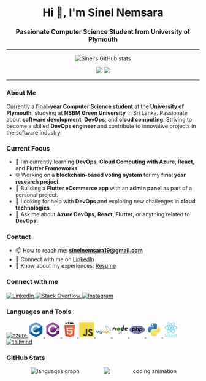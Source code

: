 <h1 align="center">Hi 👋, I'm Sinel Nemsara</h1>
<h3 align="center">Passionate Computer Science Student from University of Plymouth</h3>

---

<p align="center">
  <img src="https://github-readme-stats.vercel.app/api?username=dlsnemsara&show_icons=true&theme=dracula&count_private=true" alt="Sinel's GitHub stats" />
</p>

<p align="center">
  <a href="https://github.com/dlsnemsara"><img src="https://img.shields.io/github/followers/dlsnemsara?label=Follow&style=social"></a>
  <a href="https://github.com/dlsnemsara"><img src="https://img.shields.io/github/stars/dlsnemsara?style=social"></a>
</p>

---

### About Me

Currently a **final-year Computer Science student** at the **University of Plymouth**, studying at **NSBM Green University** in Sri Lanka. Passionate about **software development**, **DevOps**, and **cloud computing**. Striving to become a skilled **DevOps engineer** and contribute to innovative projects in the software industry.

### Current Focus

- 🌱 I’m currently learning **DevOps**, **Cloud Computing with Azure**, **React**, and **Flutter Frameworks**.
- 🌐 Working on a **blockchain-based voting system** for my **final year research project**.
- 📱 Building a **Flutter eCommerce app** with an **admin panel** as part of a personal project.
- 🤝 Looking for help with **DevOps** and exploring new challenges in **cloud technologies**.
- 💬 Ask me about **Azure DevOps**, **React**, **Flutter**, or anything related to **DevOps**!

### Contact

- 📫 How to reach me: **sinelnemsara19@gmail.com**
- 🔗 Connect with me on [LinkedIn](https://linkedin.com/in/sinel-nemsara02)
- 📄 Know about my experiences: [Resume](https://shorturl.at/6We3j)

### Connect with me

<p align="left">
  <a href="https://linkedin.com/in/sinel-nemsara02" target="blank">
    <img align="center" src="https://raw.githubusercontent.com/rahuldkjain/github-profile-readme-generator/master/src/images/icons/Social/linked-in-alt.svg" alt="LinkedIn" height="30" width="40" />
  </a>
  <a href="https://stackoverflow.com/users/23541137/d-l-sinel-nemsara" target="blank">
    <img align="center" src="https://raw.githubusercontent.com/rahuldkjain/github-profile-readme-generator/master/src/images/icons/Social/stack-overflow.svg" alt="Stack Overflow" height="30" width="40" />
  </a>
  <a href="https://instagram.com/sinel.n" target="blank">
    <img align="center" src="https://raw.githubusercontent.com/rahuldkjain/github-profile-readme-generator/master/src/images/icons/Social/instagram.svg" alt="Instagram" height="30" width="40" />
  </a>
</p>

### Languages and Tools

<p align="left">
  <a href="https://azure.microsoft.com/en-in/" target="_blank" rel="noreferrer"> <img src="https://www.vectorlogo.zone/logos/microsoft_azure/microsoft_azure-icon.svg" alt="azure" width="40" height="40"/> </a>
  <a href="https://www.cprogramming.com/" target="_blank" rel="noreferrer"> <img src="https://raw.githubusercontent.com/devicons/devicon/master/icons/c/c-original.svg" alt="c" width="40" height="40"/> </a>
  <a href="https://www.w3schools.com/cs/" target="_blank" rel="noreferrer"> <img src="https://raw.githubusercontent.com/devicons/devicon/master/icons/csharp/csharp-original.svg" alt="csharp" width="40" height="40"/> </a>
  <a href="https://www.w3.org/html/" target="_blank" rel="noreferrer"> <img src="https://raw.githubusercontent.com/devicons/devicon/master/icons/html5/html5-original-wordmark.svg" alt="html5" width="40" height="40"/> </a>
  <a href="https://developer.mozilla.org/en-US/docs/Web/JavaScript" target="_blank" rel="noreferrer"> <img src="https://raw.githubusercontent.com/devicons/devicon/master/icons/javascript/javascript-original.svg" alt="javascript" width="40" height="40"/> </a>
  <a href="https://www.mysql.com/" target="_blank" rel="noreferrer"> <img src="https://raw.githubusercontent.com/devicons/devicon/master/icons/mysql/mysql-original-wordmark.svg" alt="mysql" width="40" height="40"/> </a>
  <a href="https://nodejs.org" target="_blank" rel="noreferrer"> <img src="https://raw.githubusercontent.com/devicons/devicon/master/icons/nodejs/nodejs-original-wordmark.svg" alt="nodejs" width="40" height="40"/> </a>
  <a href="https://www.php.net" target="_blank" rel="noreferrer"> <img src="https://raw.githubusercontent.com/devicons/devicon/master/icons/php/php-original.svg" alt="php" width="40" height="40"/> </a>
  <a href="https://www.python.org" target="_blank" rel="noreferrer"> <img src="https://raw.githubusercontent.com/devicons/devicon/master/icons/python/python-original.svg" alt="python" width="40" height="40"/> </a>
  <a href="https://reactjs.org/" target="_blank" rel="noreferrer"> <img src="https://raw.githubusercontent.com/devicons/devicon/master/icons/react/react-original-wordmark.svg" alt="react" width="40" height="40"/> </a>
  <a href="https://tailwindcss.com/" target="_blank" rel="noreferrer"> <img src="https://www.vectorlogo.zone/logos/tailwindcss/tailwindcss-icon.svg" alt="tailwind" width="40" height="40"/> </a>
</p>

### GitHub Stats

<p align="center">
  <img src="https://github-readme-stats.vercel.app/api/top-langs?username=dlsnemsara&locale=en&hide_title=false&layout=compact&card_width=320&langs_count=5&theme=dracula&hide_border=false" height="150" alt="languages graph" />
  <img src="https://github.com/Adam-pw/Adam-pw/blob/main/animation_500_kxa883sd.gif" alt="coding animation" width="250px" align="right" />
</p>
